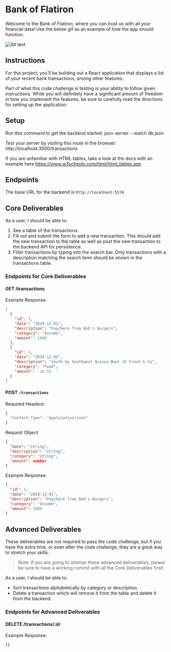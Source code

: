 # Bank of Flatiron

Welcome to the Bank of Flatiron, where you can trust us with all your financial data!
Use the below gif as an example of how the app should function.

![Alt text](demo.gif)

## Instructions

For this project, you’ll be building out a React application that displays a
list of your recent bank transactions, among other features.

Part of what this code challenge is testing is your ability to follow given
instructions. While you will definitely have a significant amount of freedom in
how you implement the features, be sure to carefully read the directions for
setting up the application.

## Setup

Run this command to get the backend started:
json-server --watch db.json

Test your server by visiting this route in the browser:
http://localhost:3000/transactions

If you are unfamiliar with HTML tables, take a look at the docs with an
example here https://www.w3schools.com/html/html_tables.asp

## Endpoints

The base URL for the backend is `http://localhost:5174`

## Core Deliverables

As a user, I should be able to:

1. See a table of the transactions.
2. Fill out and submit the form to add a new transaction. This should add
   the new transaction to the table as well as post the new transaction to the
   backend API for persistence.
3. Filter transactions by typing into the search bar. Only transactions with a
   description matching the search term should be shown in the transactions table.

### Endpoints for Core Deliverables

#### GET /transactions

Example Response:

```json
[
  {
    "id": 1,
    "date": "2019-12-01",
    "description": "Paycheck from Bob's Burgers",
    "category": "Income",
    "amount": 1000
  },
  {
    "id": 2,
    "date": "2019-12-01",
    "description": "South by Southwest Quinoa Bowl at Fresh & Co",
    "category": "Food",
    "amount": -10.55
  }
]
```

#### POST `/transactions`

Required Headers:

```js
{
  "Content-Type": "application/json"
}
```

Request Object:

```json
{
  "date": "string",
  "description": "string",
  "category": "string",
  "amount": number
}
```

Example Response:

```json
{
  "id": 1,
  "date": "2019-12-01",
  "description": "Paycheck from Bob's Burgers",
  "category": "Income",
  "amount": 1000
}
```

## Advanced Deliverables

These deliverables are not required to pass the code challenge, but if you have
the extra time, or even after the code challenge, they are a great way to
stretch your skills.

> Note: If you are going to attempt these advanced deliverables, please be sure
> to have a working commit with all the Core Deliverables first!

As a user, I should be able to:

- Sort transactions alphabetically by category or description.
- Delete a transaction which will remove it from the table and delete it from the backend.

### Endpoints for Advanced Deliverables

#### DELETE /transactions/:id

Example Response:

```json
{}
```
